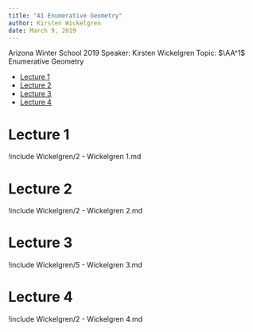 ```yaml
---
title: "A1 Enumerative Geometry"
author: Kirsten Wickelgren
date: March 9, 2019
---
```


Arizona Winter School 2019
Speaker: Kirsten Wickelgren
Topic: $\AA^1$ Enumerative Geometry

- [Lecture 1](#lecture-1)
- [Lecture 2](#lecture-2)
- [Lecture 3](#lecture-3)
- [Lecture 4](#lecture-4)

# Lecture 1

!include Wickelgren/2 - Wickelgren 1.md

# Lecture 2

!include Wickelgren/2 - Wickelgren 2.md

# Lecture 3

!include Wickelgren/5 - Wickelgren 3.md

# Lecture 4

!include Wickelgren/2 - Wickelgren 4.md
